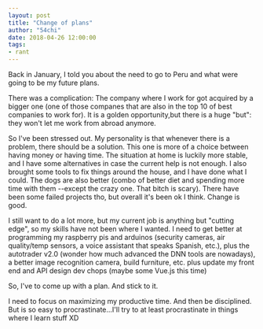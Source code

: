 ```yaml
---
layout: post
title: "Change of plans"
author: "54chi"
date: 2018-04-26 12:00:00
tags:
- rant
---
```


Back in January, I told you about the need to go to Peru and what were going to be my future plans.

There was a complication: The company where I work for got acquired by a bigger one (one of those companes that are also in the top 10 of best companies to work for). It is a golden opportunity,but there is a huge "but": they won't let me work from abroad anymore.

So I've been stressed out. My personality is that whenever there is a problem, there should be a solution. This one is more of a choice between having money or having time. The situation at home is luckily more stable, and I have some alternatives in case the current help is not enough. I also brought some tools to fix things around the house, and I have done what I could. The dogs are also better (combo of better diet and spending more time with them --except the crazy one. That bitch is scary). There have been some failed projects tho, but overall it's been ok I think. Change is good.

I still want to do a lot more, but my current job is anything but "cutting edge", so my skills have not been where I wanted. I need to get better at programming my raspberry pis and arduinos (security cameras, air quality/temp sensors, a voice assistant that speaks Spanish, etc.), plus the autotrader v2.0 (wonder how much advanced the DNN tools are nowadays), a better image recognition camera, build furniture, etc. plus update my front end and API design dev chops (maybe some Vue.js this time)

So, I've to come up with a plan. And stick to it.

I need to focus on maximizing my productive time. And then be disciplined. But is so easy to procrastinate...I'll try to at least procrastinate in things where I learn stuff XD
